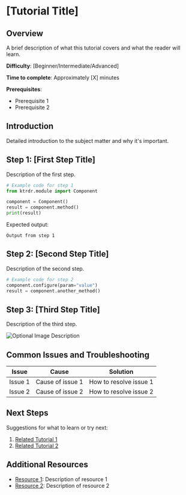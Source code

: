 # [Tutorial Title]

## Overview

A brief description of what this tutorial covers and what the reader will learn.

**Difficulty**: [Beginner/Intermediate/Advanced]

**Time to complete**: Approximately [X] minutes

**Prerequisites**:
- Prerequisite 1
- Prerequisite 2

## Introduction

Detailed introduction to the subject matter and why it's important.

## Step 1: [First Step Title]

Description of the first step.

```python
# Example code for step 1
from ktrdr.module import Component

component = Component()
result = component.method()
print(result)
```

Expected output:
```
Output from step 1
```

## Step 2: [Second Step Title]

Description of the second step.

```python
# Example code for step 2
component.configure(param="value")
result = component.another_method()
```

## Step 3: [Third Step Title]

Description of the third step.

![Optional Image Description](path/to/image.png)

## Common Issues and Troubleshooting

| Issue | Cause | Solution |
|-------|-------|----------|
| Issue 1 | Cause of issue 1 | How to resolve issue 1 |
| Issue 2 | Cause of issue 2 | How to resolve issue 2 |

## Next Steps

Suggestions for what to learn or try next:

1. [Related Tutorial 1](link-to-related-tutorial1.md)
2. [Related Tutorial 2](link-to-related-tutorial2.md)

## Additional Resources

- [Resource 1](link-to-resource1): Description of resource 1
- [Resource 2](link-to-resource2): Description of resource 2